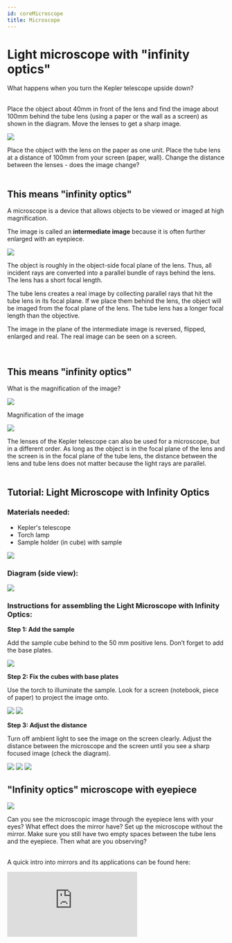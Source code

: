 ```yaml
---
id: coreMicroscope
title: Microscope
---
```


# Light microscope with "infinity optics"

<div class="alert info">
What happens when you turn the Kepler telescope upside down?
</div><br/>

Place the object about 40mm in front of the lens and find the image about 100mm behind the tube lens (using a paper or the wall as a screen) as shown in the diagram. Move the lenses to get a sharp image.

![](../IMAGES/MINIBOXNEW/31.png)

<div class="alert info">
Place the object with the lens on the paper as one unit. Place the tube lens at a distance of 100mm from your screen (paper, wall). Change the distance between the lenses - does the image change?
</div><br/>



## This means "infinity optics"


A microscope is a device that allows objects to be viewed or imaged at high magnification.

The image is called an **intermediate image** because it is often further enlarged with an eyepiece.

![](../IMAGES/MINIBOXNEW/32.png)

The object is roughly in the object-side focal plane of the lens. Thus, all incident rays are converted into a parallel bundle of rays behind the lens. The lens has a short focal length.

The tube lens creates a real image by collecting parallel rays that hit the tube lens in its focal plane. If we place them behind the lens, the object will be imaged from the focal plane of the lens. The tube lens has a longer focal length than the objective.

The image in the plane of the intermediate image is reversed, flipped, enlarged and real. The real image can be seen on a screen.


<div class="alert info">
</div><br/>


## This means "infinity optics"


What is the magnification of the image?

![](../IMAGES/MINIBOXNEW/33.png)

Magnification of the image

![](../IMAGES/MINIBOX/UC2_minibox_31.png)

<div class="alert-success">
The lenses of the Kepler telescope can also be used for a microscope, but in a different order.
As long as the object is in the focal plane of the lens and the screen is in the focal plane of the tube lens, the distance between the lens and tube lens does not matter because the light rays are parallel.
</div><br/>



## Tutorial: Light Microscope with Infinity Optics

### Materials needed:

- Kepler's telescope
- Torch lamp
- Sample holder (in cube) with sample

![](../IMAGES/MINIBOXTUTORIAL/image120.png)

### Diagram (side view):
![](../IMAGES/MINIBOXTUTORIAL/image20.png)

### Instructions for assembling the Light Microscope with Infinity Optics:

**Step 1: Add the sample**

Add the sample cube behind to the 50 mm positive lens. Don’t forget to add the base plates.

![](../IMAGES/MINIBOXTUTORIAL/image24.png)

**Step 2: Fix the cubes with base plates**

Use the torch to illuminate the sample. Look for a screen (notebook, piece of paper) to project the image onto.

![](../IMAGES/MINIBOXTUTORIAL/image6.png)
![](../IMAGES/MINIBOXTUTORIAL/image7.png)

**Step 3: Adjust the distance**

Turn off ambient light to see the image on the screen clearly. Adjust the distance between the microscope and the screen until you see a sharp focused image (check the diagram).

![](../IMAGES/MINIBOXTUTORIAL/image87.png)
![](../IMAGES/MINIBOXTUTORIAL/image33.png)
![](../IMAGES/MINIBOXTUTORIAL/Microscope_infinity_optics.gif)

## "Infinity optics" microscope with eyepiece

![](../IMAGES/MINIBOXNEW/34.png)


<div class="alert info">
Can you see the microscopic image through the eyepiece lens with your eyes? What effect does the mirror have? Set up the microscope without the mirror. Make sure you still have two empty spaces between the tube lens and the eyepiece. Then what are you observing?
</div><br/>

A quick intro into mirrors and its applications can be found here:

<div style={{position: 'relative', paddingBottom: '56.25%', height: 0, overflow: 'hidden'}}>
  <iframe 
    style={{position: 'absolute', top: 0, left: 0, width: '100%', height: '100%'}}
    src="https://www.youtube.com/embed/azxLqej7yqU" 
    title="YouTube video player" 
    frameBorder="0" 
    allow="accelerometer; autoplay; clipboard-write; encrypted-media; gyroscope; picture-in-picture" 
    allowFullScreen
  />
</div>

## What is the eyepiece good for?


Newer microscopes are equipped with so-called "infinity optics". In this case, the lens does not produce a real intermediate image. The light exits the lens as infinite parallel rays. At the end of the "infinite" tube is a tube lens. This creates an intermediate image, which is then enlarged again through the eyepiece.

![](../IMAGES/MINIBOXNEW/35.png)


The image behind the eyepiece is reversed, reversed, enlarged and virtual. The virtual image can be seen with the eye.

This configuration is very useful in modern microscopes as it allows additional components such as filters to be placed between the objective and tube lens without affecting the optical path.

A filter can be used to change the brightness and color of the image.

<div class="alert info">
</div><br/>


## The eyepiece is good for that


What is the magnification after the eyepiece?

![](../IMAGES/MINIBOXNEW/36.png)


overall magnification


![](../IMAGES/MINIBOX/UC2_minibox_37.png)

<div class="alert-success">
An eyepiece is actually just a lens that enlarges the intermediate image. It maps the virtual image in such a way that you can see it with your eyes.
</div><br/>

![](../IMAGES/MINIBOX/UC2_minibox_38.png)

<div class="alert-success">
With the mirror you can not only see yourself, but also reflect the incoming light in any direction. So you can fold the optical path and make it more comfortable to work with. The mirror doesn't affect the magnification, but it does rotate the image in one direction.
</div><br/>

## Tutorial: Light Microscope with Infinity Optics and Eyepiece

### Materials needed:

- Kepler's telescope
- Torch lamp
- Eight base plates
- Sample holder (in cube) with sample
- Mirror (in cube)
- Empty cube
- Eyepiece (in cube)

![](../IMAGES/MINIBOXTUTORIAL/image126.png)

### Diagram (side view):

![](../IMAGES/MINIBOXTUTORIAL/image64.png)


### Instructions for assembling the Light Microscope with Infinity Optics and Eyepiece:

**Step 1: Add the sample-holder cube**

Add the sample-holder cube in the Kepler's telescope next to the 50 mm converging lens.

![](../IMAGES/MINIBOXTUTORIAL/image12.png)

**Step 2: Assemble next to the 100 mm lens**

Next to the 100 mm converging lens, assemble one empty cube and the mirror cube next to it.

![](../IMAGES/MINIBOXTUTORIAL/image45.png)

**Step 3: Place the eyepiece**

Place the eyepiece on top of the mirror cube with the right orientation. Illuminate the sample from a considerable distance.

![](../IMAGES/MINIBOXTUTORIAL/image70.png)

**Step 5: Adjust for a sharp image**

Look through the eyepiece. Adjust the lenses distance until you see a focused sharp image. Note: If you don’t see the specimen try to adjust the slide’s position carefully until you see the specimen.

![](../IMAGES/MINIBOXTUTORIAL/image81.png)
![](../IMAGES/MINIBOXTUTORIAL/image31.png)


## Light microscope with "finite optics"

Place the dice in the positions shown in the diagram below and look through the eyepiece.

<div class="alert-success">
Build the microscope like a sandwich by adding a second layer using a base plate. Look through the eyepiece from above.
</div><br/>

![](../IMAGES/MINIBOXNEW/37.png)

<div class="alert info">
Do you see the image through the eyepiece as before? Can you find the real intermediate image with a piece of paper?
</div><br/>

<div class="alert-success">
Turn the small gear on the lens holder. This is how you move or focus the lens. If you can't go any further, you can also move the lens in the holder.
</div><br/>


## Tutorial: Light Microscope with Finite Optics and Eyepiece

![](../IMAGES/MINIBOXTUTORIAL/image48.gif)

### Materials needed:

- Microscope objective (4x) with gear mount (linear stage)
- Torch lamp with lamp base
- Twelve base plates
- Sample holder (in cube) with sample
- Mirror (in cube)
- Three empty cubes
- Eyepiece (in cube)

![](../IMAGES/MINIBOXTUTORIAL/image139.jpg)

### Diagram (side view):

![](../IMAGES/MINIBOXTUTORIAL/image2.png)

## Instructions for assembling the Light Microscope with Finite Optics:

**Step 1: Connect the base plates**

Connect the base plates in the following way.

![](../IMAGES/MINIBOXTUTORIAL/image139.jpg)

**Step 2: Place the sample**

Place the sample on the leftmost plate.

![](../IMAGES/MINIBOXTUTORIAL/image105.jpg)

**Step 3: Build and place the cubes**

Build a cube with the microscope objective inside and place both microscope objective and gear cubes in the next two base plates. Include all additional images as shown.

**Sub Step 1:**
![](../IMAGES/MINIBOXTUTORIAL/image58.jpg)

**Sub Step 2:**
![](../IMAGES/MINIBOXTUTORIAL/image63.jpg)

**Sub Step 3:**
![](../IMAGES/MINIBOXTUTORIAL/image86.jpg)

**Step 4: Reflect the light**

Place two empty cubes and the cube with the mirror at the last base plate such that it reflects the light coming from the sample upwards.

![](../IMAGES/MINIBOXTUTORIAL/image128.jpg)

**Step 5: Secure the cubes**

Place the base plates on top of the cubes to fix them tightly.

![](../IMAGES/MINIBOXTUTORIAL/image62.jpg)

**Step 6: Attach the eyepiece**

Place the eyepiece on top of the mirror cube. Mind the right orientation of the eyepiece.

![](../IMAGES/MINIBOXTUTORIAL/image69.jpg)

**Step 7: Illuminate the sample**

Fix the lamp with a base and illuminate the sample from a considerable distance. Look through the eyepiece and adjust the microscope distance using the gear until you see a focused image of the specimen.

![](../IMAGES/MINIBOXTUTORIAL/Finite_Optics_result.png)


## "Finite optics" versus "infinite optics"

![](../IMAGES/MINIBOXNEW/38.png)

Lenses from older or smaller microscopes are usually what's called *finite* lenses. They behave like a lens with an extremely short focal length and create an intermediate image behind the lens at a distance defined by the tube length. This length is printed on the lens and corresponds to 160 mm in our case. A real intermediate image is formed there, which is then magnified by the eyepiece.

Microscopes can focus on the object by moving either the object or the lens. Here, we move the lens using a simple mechanism. The rotation of the gear results in displacement of the objective lens. For larger adjustments, you can also move the lens along the rail.

![](../IMAGES/MINIBOXNEW/38.png)
<p align="center">
<img src="/MINIBOX/UC2_minibox_41.png" width="450"/>
</p>

<div class="alert info">
</div><br/>


## "Finite optics" versus "infinite optics"

What is the magnification of the intermediate image?  
And what is the magnification after the eyepiece?

**Objective magnification**

![](../IMAGES/MINIBOX/UC2_minibox_44.png)  
As printed

**Eyepiece magnification**  
![](../IMAGES/MINIBOX/UC2_minibox_45.png)

**Total magnification**  
![](../IMAGES/MINIBOX/UC2_minibox_46.png)

<div class="alert-success">
The image is larger than with the infinite optics microscope. The objective magnification here is 4×. If you calculated the magnification with the previous microscope, this won’t surprise you.
</div><br/>

![](../IMAGES/MINIBOXNEW/40.png)

<div class="alert-success">
The intermediate image is now formed solely by the objective lens and is located 160 mm behind it. We’ll find out why in the next step.
</div><br/>


## Objective and eyepiece

![](../IMAGES/MINIBOXNEW/41.png)

<div class="alert info">
</div><br/>


## This is the lens

A lens is an optical system that creates an enlarged image of an object.  
The different numbers printed on the lens have different meanings:

![](../IMAGES/MINIBOXNEW/42.png)

The 4× lens contains just a single lens element. Lenses with higher magnification are full lens systems.

![](../IMAGES/MINIBOXNEW/43.png)

<div class="alert-success">
The lens is also a converging lens with a short focal length. The 4× lens has a focal length of f = 32 mm. When used as a magnifying glass, it provides higher magnification than the 40 mm lens. The field of view is sharp but small.
</div><br/>


## The eyepiece

An eyepiece is actually a magnifying lens, because it enlarges the intermediate image.  
The eyepiece we’re using here is a **Ramsden-type eyepiece**.  
A single lens can also be used as an eyepiece. However, with a Ramsden eyepiece—composed of a two-lens system—the field of view is better because it introduces fewer errors at the edges. The Ramsden eyepiece consists of two lenses with the same focal length.  
Its focal length is:  
**f (Ramsden eyepiece) = 3/4 f (objective lens)**

**What is the magnification of the Ramsden eyepiece?**

![](../IMAGES/MINIBOXNEW/45.png)

<div class="alert-success">
Every eyepiece has what’s called a Ramsden disk, which is the smallest diameter of the light beam exiting the microscope through the eyepiece.
</div><br/>

<div class="alert-success">
The field of view is wider, and the image appears clearer with the Ramsden eyepiece.  
Every eyepiece has a so-called Ramsden disk, which is the smallest diameter of the exiting light beam.
</div><br/>

![](../IMAGES/MINIBOX/UC2_minibox_51.png)
